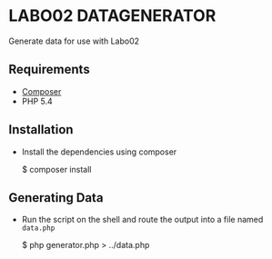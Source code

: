# LABO02 DATAGENERATOR

Generate data for use with Labo02

## Requirements

- [Composer](http://getcomposer.org/)
- PHP 5.4

## Installation

- Install the dependencies using composer

	$ composer install

## Generating Data

- Run the script on the shell and route the output into a file named `data.php`

	$ php generator.php > ../data.php